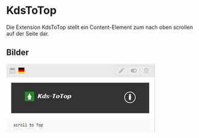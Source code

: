 # KdsToTop
Die Extension KdsToTop stellt ein Content-Element zum nach oben scrollen auf der Seite dar.

## Bilder
![](Documentation/Images/kdstotop.png)